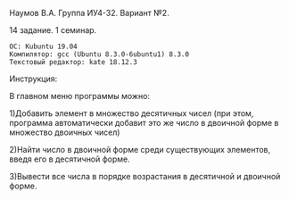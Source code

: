 Наумов В.А. Группа ИУ4-32. Вариант №2.

14 задание. 1 семинар.

    ОС: Kubuntu 19.04
    Компилятор: gcc (Ubuntu 8.3.0-6ubuntu1) 8.3.0
    Текстовый редактор: kate 18.12.3
    
Инструкция:

В главном меню программы можно:

1)Добавить элемент в множество десятичных чисел (при этом, программа автоматически добавит это же число в двоичной форме в множество двоичных чисел)

2)Найти число в двоичной форме среди существующих элементов, введя его в десятичной форме.

3)Вывести все числа в порядке возрастания в десятичной и двоичной форме.
